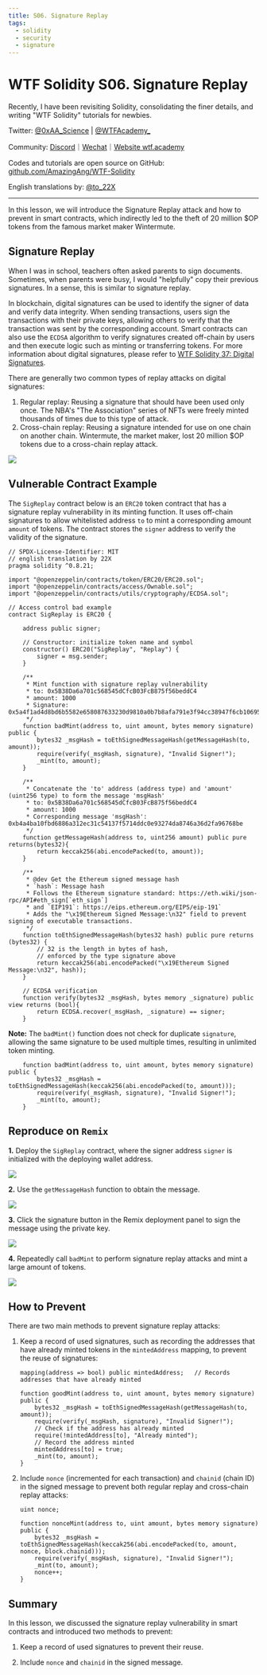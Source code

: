 ```yaml
---
title: S06. Signature Replay
tags:
  - solidity
  - security
  - signature
---
```


# WTF Solidity S06. Signature Replay

Recently, I have been revisiting Solidity, consolidating the finer details, and writing "WTF Solidity" tutorials for newbies.

Twitter: [@0xAA_Science](https://twitter.com/0xAA_Science) | [@WTFAcademy\_](https://twitter.com/WTFAcademy_)

Community: [Discord](https://discord.gg/5akcruXrsk)｜[Wechat](https://docs.google.com/forms/d/e/1FAIpQLSe4KGT8Sh6sJ7hedQRuIYirOoZK_85miz3dw7vA1-YjodgJ-A/viewform?usp=sf_link)｜[Website wtf.academy](https://wtf.academy)

Codes and tutorials are open source on GitHub: [github.com/AmazingAng/WTF-Solidity](https://github.com/AmazingAng/WTF-Solidity)

English translations by: [@to_22X](https://twitter.com/to_22X)

---

In this lesson, we will introduce the Signature Replay attack and how to prevent in smart contracts, which indirectly led to the theft of 20 million $OP tokens from the famous market maker Wintermute.

## Signature Replay

When I was in school, teachers often asked parents to sign documents. Sometimes, when parents were busy, I would "helpfully" copy their previous signatures. In a sense, this is similar to signature replay.

In blockchain, digital signatures can be used to identify the signer of data and verify data integrity. When sending transactions, users sign the transactions with their private keys, allowing others to verify that the transaction was sent by the corresponding account. Smart contracts can also use the `ECDSA` algorithm to verify signatures created off-chain by users and then execute logic such as minting or transferring tokens. For more information about digital signatures, please refer to [WTF Solidity 37: Digital Signatures](https://github.com/AmazingAng/WTF-Solidity/blob/main/Languages/en/37_Signature_en/readme.md).

There are generally two common types of replay attacks on digital signatures:

1. Regular replay: Reusing a signature that should have been used only once. The NBA's "The Association" series of NFTs were freely minted thousands of times due to this type of attack.
2. Cross-chain replay: Reusing a signature intended for use on one chain on another chain. Wintermute, the market maker, lost 20 million $OP tokens due to a cross-chain replay attack.

![](./img/S06-1.png)

## Vulnerable Contract Example

The `SigReplay` contract below is an `ERC20` token contract that has a signature replay vulnerability in its minting function. It uses off-chain signatures to allow whitelisted address `to` to mint a corresponding amount `amount` of tokens. The contract stores the `signer` address to verify the validity of the signature.

```solidity
// SPDX-License-Identifier: MIT
// english translation by 22X
pragma solidity ^0.8.21;

import "@openzeppelin/contracts/token/ERC20/ERC20.sol";
import "@openzeppelin/contracts/access/Ownable.sol";
import "@openzeppelin/contracts/utils/cryptography/ECDSA.sol";

// Access control bad example
contract SigReplay is ERC20 {

    address public signer;

    // Constructor: initialize token name and symbol
    constructor() ERC20("SigReplay", "Replay") {
        signer = msg.sender;
    }

    /**
     * Mint function with signature replay vulnerability
     * to: 0x5B38Da6a701c568545dCfcB03FcB875f56beddC4
     * amount: 1000
     * Signature: 0x5a4f1ad4d8bd6b5582e658087633230d9810a0b7b8afa791e3f94cc38947f6cb1069519caf5bba7b975df29cbfdb4ada355027589a989435bf88e825841452f61b
     */
    function badMint(address to, uint amount, bytes memory signature) public {
        bytes32 _msgHash = toEthSignedMessageHash(getMessageHash(to, amount));
        require(verify(_msgHash, signature), "Invalid Signer!");
        _mint(to, amount);
    }

    /**
     * Concatenate the 'to' address (address type) and 'amount' (uint256 type) to form the message 'msgHash'
     * to: 0x5B38Da6a701c568545dCfcB03FcB875f56beddC4
     * amount: 1000
     * Corresponding message 'msgHash': 0xb4a4ba10fbd6886a312ec31c54137f5714ddc0e93274da8746a36d2fa96768be
     */
    function getMessageHash(address to, uint256 amount) public pure returns(bytes32){
        return keccak256(abi.encodePacked(to, amount));
    }

    /**
     * @dev Get the Ethereum signed message hash
     * `hash`: Message hash
     * Follows the Ethereum signature standard: https://eth.wiki/json-rpc/API#eth_sign[`eth_sign`]
     * and `EIP191`: https://eips.ethereum.org/EIPS/eip-191`
     * Adds the "\x19Ethereum Signed Message:\n32" field to prevent signing of executable transactions.
     */
    function toEthSignedMessageHash(bytes32 hash) public pure returns (bytes32) {
        // 32 is the length in bytes of hash,
        // enforced by the type signature above
        return keccak256(abi.encodePacked("\x19Ethereum Signed Message:\n32", hash));
    }

    // ECDSA verification
    function verify(bytes32 _msgHash, bytes memory _signature) public view returns (bool){
        return ECDSA.recover(_msgHash, _signature) == signer;
    }
```

**Note:** The `badMint()` function does not check for duplicate `signature`, allowing the same signature to be used multiple times, resulting in unlimited token minting.

```solidity
    function badMint(address to, uint amount, bytes memory signature) public {
        bytes32 _msgHash = toEthSignedMessageHash(keccak256(abi.encodePacked(to, amount)));
        require(verify(_msgHash, signature), "Invalid Signer!");
        _mint(to, amount);
    }
```

## Reproduce on `Remix`

**1.** Deploy the `SigReplay` contract, where the signer address `signer` is initialized with the deploying wallet address.

![](./img/S06-2.png)

**2.** Use the `getMessageHash` function to obtain the message.

![](./img/S06-3.png)

**3.** Click the signature button in the Remix deployment panel to sign the message using the private key.

![](./img/S06-4.png)

**4.** Repeatedly call `badMint` to perform signature replay attacks and mint a large amount of tokens.

![](./img/S06-5.png)

## How to Prevent

There are two main methods to prevent signature replay attacks:

1. Keep a record of used signatures, such as recording the addresses that have already minted tokens in the `mintedAddress` mapping, to prevent the reuse of signatures:

   ```solidity
   mapping(address => bool) public mintedAddress;   // Records addresses that have already minted

   function goodMint(address to, uint amount, bytes memory signature) public {
       bytes32 _msgHash = toEthSignedMessageHash(getMessageHash(to, amount));
       require(verify(_msgHash, signature), "Invalid Signer!");
       // Check if the address has already minted
       require(!mintedAddress[to], "Already minted");
       // Record the address minted
       mintedAddress[to] = true;
       _mint(to, amount);
   }
   ```

2. Include `nonce` (incremented for each transaction) and `chainid` (chain ID) in the signed message to prevent both regular replay and cross-chain replay attacks:

   ```solidity
   uint nonce;

   function nonceMint(address to, uint amount, bytes memory signature) public {
       bytes32 _msgHash = toEthSignedMessageHash(keccak256(abi.encodePacked(to, amount, nonce, block.chainid)));
       require(verify(_msgHash, signature), "Invalid Signer!");
       _mint(to, amount);
       nonce++;
   }
   ```

## Summary

In this lesson, we discussed the signature replay vulnerability in smart contracts and introduced two methods to prevent:

1. Keep a record of used signatures to prevent their reuse.

2. Include `nonce` and `chainid` in the signed message.
